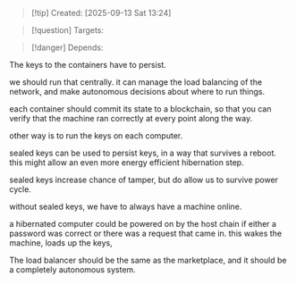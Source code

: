
>[!tip] Created: [2025-09-13 Sat 13:24]

>[!question] Targets: 

>[!danger] Depends: 

The keys to the containers have to persist.

we should run that centrally.  it can manage the load balancing of the network, and make autonomous decisions about where to run things.

each container should commit its state to a blockchain, so that you can verify that the machine ran correctly at every point along the way.

other way is to run the keys on each computer.

sealed keys can be used to persist keys, in a way that survives a reboot.
this might allow an even more energy efficient hibernation step.

sealed keys increase chance of tamper, but do allow us to survive power cycle.

without sealed keys, we have to always have a machine online.

a hibernated computer could be powered on by the host chain if either a password was correct or there was a request that came in.  this wakes the machine, loads up the keys, 

The load balancer should be the same as the marketplace, and it should be a completely autonomous system.